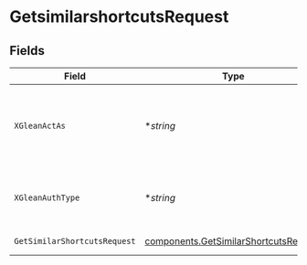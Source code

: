 # GetsimilarshortcutsRequest


## Fields

| Field                                                                                                                    | Type                                                                                                                     | Required                                                                                                                 | Description                                                                                                              |
| ------------------------------------------------------------------------------------------------------------------------ | ------------------------------------------------------------------------------------------------------------------------ | ------------------------------------------------------------------------------------------------------------------------ | ------------------------------------------------------------------------------------------------------------------------ |
| `XGleanActAs`                                                                                                            | **string*                                                                                                                | :heavy_minus_sign:                                                                                                       | Email address of a user on whose behalf the request is intended to be made (should be non-empty only for global tokens). |
| `XGleanAuthType`                                                                                                         | **string*                                                                                                                | :heavy_minus_sign:                                                                                                       | Auth type being used to access the endpoint (should be non-empty only for global tokens).                                |
| `GetSimilarShortcutsRequest`                                                                                             | [components.GetSimilarShortcutsRequest](../../models/components/getsimilarshortcutsrequest.md)                           | :heavy_check_mark:                                                                                                       | GetSimilarShortcuts request                                                                                              |